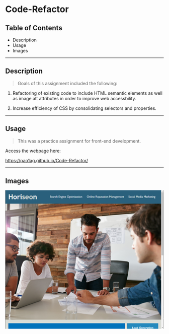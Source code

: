 # Code-Refactor



## Table of Contents

* Description
* Usage
* Images

---

## Description
> Goals of this assignment included the following:

1. Refactoring of existing code to include HTML semantic elements as well as image alt attributes in order to improve web accessbility. 

2. Increase efficiency of CSS by consolidating selectors and properties.

---

## Usage
> This was a practice assignment for front-end development.

Access the webpage here:
 
 <https://pao1ag.github.io/Code-Refactor/>

---

## Images

![Screenshot of Horiseon webpage.](./Assets/code-refactor-screenshot.png)

